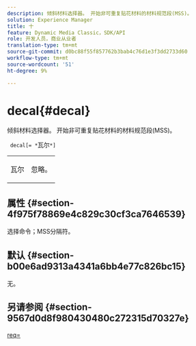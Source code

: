 ```yaml
---
description: 倾斜材料选择器。 开始非可重复贴花材料的材料规范段(MSS)。
solution: Experience Manager
title: 十
feature: Dynamic Media Classic，SDK/API
role: 开发人员，商业从业者
translation-type: tm+mt
source-git-commit: d0bc88f55f857762b3bab4c76d1e3f3dd2733d60
workflow-type: tm+mt
source-wordcount: '51'
ht-degree: 9%

---
```



# decal{#decal}

倾斜材料选择器。 开始非可重复贴花材料的材料规范段(MSS)。

` decal[= *`瓦尔`*]`

<table id="simpletable_35431F0E19B143528BD75C82CFBC5EE0"> 
 <tr class="strow"> 
  <td class="stentry"> <p> <span class="varname"> 瓦尔  </span> </p> </td> 
  <td class="stentry"> <p>忽略。 </p> </td> 
 </tr> 
</table>

## 属性 {#section-4f975f78869e4c829c30cf3ca7646539}

选择命令；MSS分隔符。

## 默认 {#section-b00e6ad9313a4341a6bb4e77c826bc15}

无。

## 另请参阅 {#section-9567d0d8f980430480c272315d70327e}

[req=](../../../../../ir-api/http-protocol/image-rendering-api-ref/c-ir-http-protocol-ref/c-ir-http-protocol-command-reference/r-ir-req.md#reference-792b1a663fb64261bd2de2a209b847fb)

